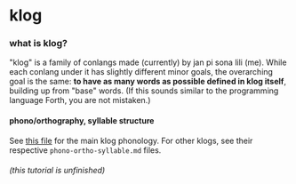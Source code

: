# klog

### what is klog?
"klog" is a family of conlangs made (currently) by jan pi sona lili (me). While each conlang under it has slightly different minor goals, the overarching goal is the same: **to have as many words as possible defined in klog itself**, building up from "base" words. (If this sounds similar to the programming language Forth, you are not mistaken.)

#### phono/orthography, syllable structure
See [this file](https://github.com/jan-pi-sona-lili/klog/blob/main/phono-ortho-syllable.md) for the main klog phonology.
For other klogs, see their respective `phono-ortho-syllable.md` files.




###### (this tutorial is unfinished)
